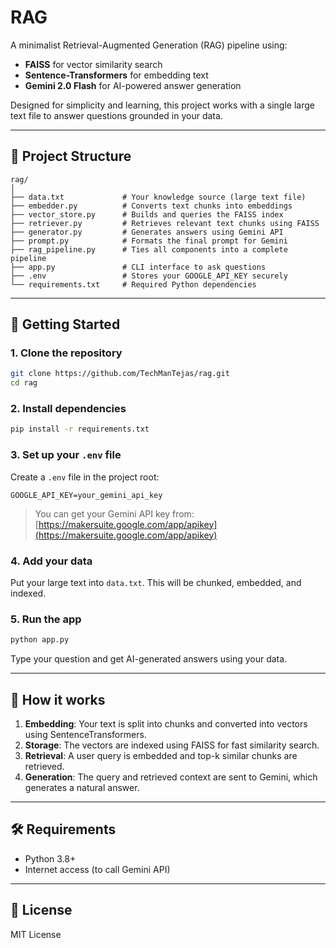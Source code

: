 # RAG

A minimalist Retrieval-Augmented Generation (RAG) pipeline using:
- **FAISS** for vector similarity search
- **Sentence-Transformers** for embedding text
- **Gemini 2.0 Flash** for AI-powered answer generation

Designed for simplicity and learning, this project works with a single large text file to answer questions grounded in your data.

---

## 📁 Project Structure

```
rag/
│
├── data.txt             # Your knowledge source (large text file)
├── embedder.py          # Converts text chunks into embeddings
├── vector_store.py      # Builds and queries the FAISS index
├── retriever.py         # Retrieves relevant text chunks using FAISS
├── generator.py         # Generates answers using Gemini API
├── prompt.py            # Formats the final prompt for Gemini
├── rag_pipeline.py      # Ties all components into a complete pipeline
├── app.py               # CLI interface to ask questions
├── .env                 # Stores your GOOGLE_API_KEY securely
└── requirements.txt     # Required Python dependencies
```

---

## 🚀 Getting Started

### 1. Clone the repository

```bash
git clone https://github.com/TechManTejas/rag.git
cd rag
```

### 2. Install dependencies

```bash
pip install -r requirements.txt
```

### 3. Set up your `.env` file

Create a `.env` file in the project root:

```
GOOGLE_API_KEY=your_gemini_api_key
```

> You can get your Gemini API key from: [https://makersuite.google.com/app/apikey](https://makersuite.google.com/app/apikey)

### 4. Add your data

Put your large text into `data.txt`. This will be chunked, embedded, and indexed.

### 5. Run the app

```bash
python app.py
```

Type your question and get AI-generated answers using your data.

---

## 🧠 How it works

1. **Embedding**: Your text is split into chunks and converted into vectors using SentenceTransformers.
2. **Storage**: The vectors are indexed using FAISS for fast similarity search.
3. **Retrieval**: A user query is embedded and top-k similar chunks are retrieved.
4. **Generation**: The query and retrieved context are sent to Gemini, which generates a natural answer.

---

## 🛠 Requirements

- Python 3.8+
- Internet access (to call Gemini API)

---

## 📃 License

MIT License